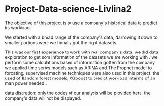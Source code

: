 # Project-Data-science-Livlina2
The objective of this project is to use a company's historical data to predict its workload.

We started with a broad range of the company's data, Narrowing it down to smaller portions were we finnally got the right datasets.

This was our first experience to work with real company's data.
we did data exploration to get som information of the datasets we are working with .
we perform some calculations based of information gotten from the company
we applied time series models such as ARIMA and  The Prophet  model  to forcating.
supervised machine techniques were also used in this project. the used of Random forest models, XGboost to predict workload interms of an man power needed .

data discretion:  only the codes of our analysis will be provided here.  the company's data will not be displayed.

